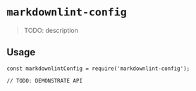 # `markdownlint-config`

> TODO: description

## Usage

```
const markdownlintConfig = require('markdownlint-config');

// TODO: DEMONSTRATE API
```

